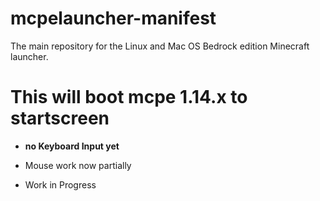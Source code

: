 # mcpelauncher-manifest
The main repository for the Linux and Mac OS Bedrock edition Minecraft launcher.

# This will boot mcpe 1.14.x to startscreen
- **no Keyboard Input yet**
- Mouse work now partially

- Work in Progress
